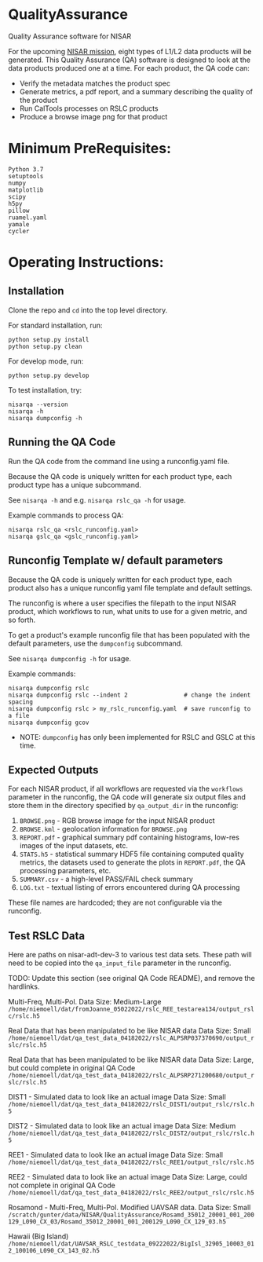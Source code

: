 # QualityAssurance
Quality Assurance software for NISAR

For the upcoming [NISAR mission](https://nisar.jpl.nasa.gov/),
eight types of L1/L2 data products will be generated.
This Quality Assurance (QA) software is designed to look at the data products
produced one at a time. For each product, the QA code can:
- Verify the metadata matches the product spec
- Generate metrics, a pdf report, and a summary describing the quality of the product
- Run CalTools processes on RSLC products
- Produce a browse image png for that product

# Minimum PreRequisites:
```
Python 3.7
setuptools
numpy
matplotlib
scipy
h5py
pillow
ruamel.yaml
yamale
cycler
```

# Operating Instructions:

## Installation

Clone the repo and `cd` into the top level directory.

For standard installation, run:
```
python setup.py install
python setup.py clean
```

For develop mode, run:
```
python setup.py develop
```

To test installation, try:
```
nisarqa --version
nisarqa -h
nisarqa dumpconfig -h
```

## Running the QA Code

Run the QA code from the command line using a runconfig.yaml file.

Because the QA code is uniquely written for each product type, each product
type has a unique subcommand.

See `nisarqa -h` and e.g. `nisarqa rslc_qa -h` for usage.

Example commands to process QA:
```
nisarqa rslc_qa <rslc_runconfig.yaml>
nisarqa gslc_qa <gslc_runconfig.yaml>
```

## Runconfig Template w/ default parameters
Because the QA code is uniquely written for each product type, each product
also has a unique runconfig yaml file template and default settings.

The runconfig is where a user specifies the filepath to the input NISAR product,
which workflows to run, what units to use for a given metric, and so forth.

To get a product's example runconfig file that has been populated with
the default parameters, use the `dumpconfig` subcommand.

See `nisarqa dumpconfig -h` for usage.

Example commands:
```
nisarqa dumpconfig rslc
nisarqa dumpconfig rslc --indent 2                # change the indent spacing
nisarqa dumpconfig rslc > my_rslc_runconfig.yaml  # save runconfig to a file
nisarqa dumpconfig gcov
```

- NOTE: `dumpconfig` has only been implemented for RSLC and GSLC at this time.


## Expected Outputs

For each NISAR product, if all workflows are requested via the `workflows`
parameter in the runconfig, the QA code will generate six output files
and store them in the directory specified by `qa_output_dir` in the runconfig:

1) `BROWSE.png` - RGB browse image for the input NISAR product
2) `BROWSE.kml` - geolocation information for `BROWSE.png`
3) `REPORT.pdf` - graphical summary pdf containing histograms,
                  low-res images of the input datasets, etc.
4) `STATS.h5` - statistical summary HDF5 file containing computed quality
                metrics, the datasets used to generate the plots in 
                `REPORT.pdf`, the QA processing parameters, etc.
5) `SUMMARY.csv` - a high-level PASS/FAIL check summary
6) `LOG.txt` - textual listing of errors encountered during QA processing

These file names are hardcoded; they are not configurable via the
runconfig.


## Test RSLC Data
Here are paths on nisar-adt-dev-3 to various test data sets.
These path will need to be copied into the `qa_input_file` parameter in
the runconfig.

TODO: Update this section (see original QA Code README), and remove the hardlinks.

Multi-Freq, Multi-Pol.
Data Size: Medium-Large
`/home/niemoell/dat/fromJoanne_05022022/rslc_REE_testarea134/output_rslc/rslc.h5`

Real Data that has been manipulated to be like NISAR data
Data Size: Small
`/home/niemoell/dat/qa_test_data_04182022/rslc_ALPSRP037370690/output_rslc/rslc.h5`

Real Data that has been manipulated to be like NISAR data
Data Size: Large, but could complete in original QA Code
`/home/niemoell/dat/qa_test_data_04182022/rslc_ALPSRP271200680/output_rslc/rslc.h5`

DIST1 - Simulated data to look like an actual image
Data Size: Small
`/home/niemoell/dat/qa_test_data_04182022/rslc_DIST1/output_rslc/rslc.h5`

DIST2 - Simulated data to look like an actual image
Data Size: Medium
`/home/niemoell/dat/qa_test_data_04182022/rslc_DIST2/output_rslc/rslc.h5`

REE1 - Simulated data to look like an actual image
Data Size: Small
`/home/niemoell/dat/qa_test_data_04182022/rslc_REE1/output_rslc/rslc.h5`

REE2 - Simulated data to look like an actual image
Data Size: Large, could not complete in original QA Code
`/home/niemoell/dat/qa_test_data_04182022/rslc_REE2/output_rslc/rslc.h5`

Rosamond - Multi-Freq, Multi-Pol. Modified UAVSAR data.
Data Size: Small
`/scratch/gunter/data/NISAR/QualityAssurance/Rosamd_35012_20001_001_200129_L090_CX_03/Rosamd_35012_20001_001_200129_L090_CX_129_03.h5`

Hawaii (Big Island)
`/home/niemoell/dat/UAVSAR_RSLC_testdata_09222022/BigIsl_32905_10003_012_100106_L090_CX_143_02.h5`
